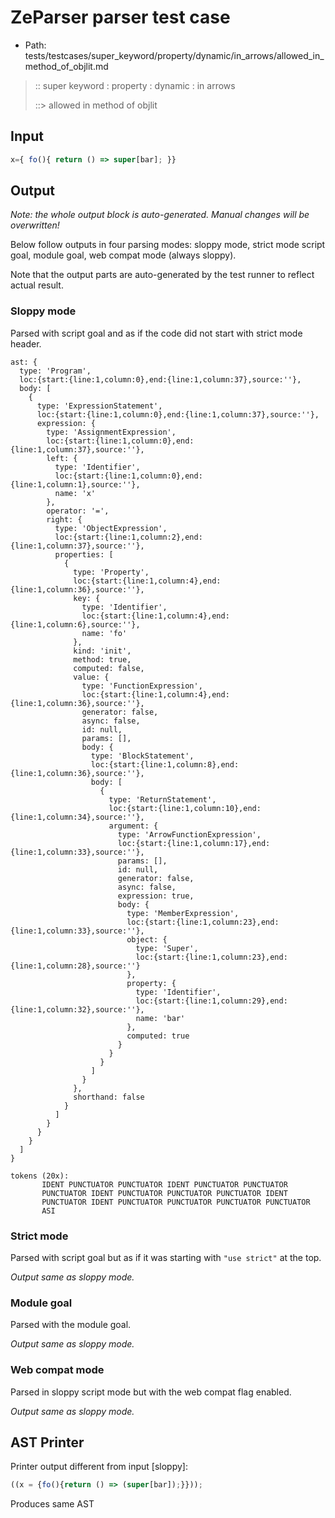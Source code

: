 # ZeParser parser test case

- Path: tests/testcases/super_keyword/property/dynamic/in_arrows/allowed_in_method_of_objlit.md

> :: super keyword : property : dynamic : in arrows
>
> ::> allowed in method of objlit

## Input

`````js
x={ fo(){ return () => super[bar]; }}
`````

## Output

_Note: the whole output block is auto-generated. Manual changes will be overwritten!_

Below follow outputs in four parsing modes: sloppy mode, strict mode script goal, module goal, web compat mode (always sloppy).

Note that the output parts are auto-generated by the test runner to reflect actual result.

### Sloppy mode

Parsed with script goal and as if the code did not start with strict mode header.

`````
ast: {
  type: 'Program',
  loc:{start:{line:1,column:0},end:{line:1,column:37},source:''},
  body: [
    {
      type: 'ExpressionStatement',
      loc:{start:{line:1,column:0},end:{line:1,column:37},source:''},
      expression: {
        type: 'AssignmentExpression',
        loc:{start:{line:1,column:0},end:{line:1,column:37},source:''},
        left: {
          type: 'Identifier',
          loc:{start:{line:1,column:0},end:{line:1,column:1},source:''},
          name: 'x'
        },
        operator: '=',
        right: {
          type: 'ObjectExpression',
          loc:{start:{line:1,column:2},end:{line:1,column:37},source:''},
          properties: [
            {
              type: 'Property',
              loc:{start:{line:1,column:4},end:{line:1,column:36},source:''},
              key: {
                type: 'Identifier',
                loc:{start:{line:1,column:4},end:{line:1,column:6},source:''},
                name: 'fo'
              },
              kind: 'init',
              method: true,
              computed: false,
              value: {
                type: 'FunctionExpression',
                loc:{start:{line:1,column:4},end:{line:1,column:36},source:''},
                generator: false,
                async: false,
                id: null,
                params: [],
                body: {
                  type: 'BlockStatement',
                  loc:{start:{line:1,column:8},end:{line:1,column:36},source:''},
                  body: [
                    {
                      type: 'ReturnStatement',
                      loc:{start:{line:1,column:10},end:{line:1,column:34},source:''},
                      argument: {
                        type: 'ArrowFunctionExpression',
                        loc:{start:{line:1,column:17},end:{line:1,column:33},source:''},
                        params: [],
                        id: null,
                        generator: false,
                        async: false,
                        expression: true,
                        body: {
                          type: 'MemberExpression',
                          loc:{start:{line:1,column:23},end:{line:1,column:33},source:''},
                          object: {
                            type: 'Super',
                            loc:{start:{line:1,column:23},end:{line:1,column:28},source:''}
                          },
                          property: {
                            type: 'Identifier',
                            loc:{start:{line:1,column:29},end:{line:1,column:32},source:''},
                            name: 'bar'
                          },
                          computed: true
                        }
                      }
                    }
                  ]
                }
              },
              shorthand: false
            }
          ]
        }
      }
    }
  ]
}

tokens (20x):
       IDENT PUNCTUATOR PUNCTUATOR IDENT PUNCTUATOR PUNCTUATOR
       PUNCTUATOR IDENT PUNCTUATOR PUNCTUATOR PUNCTUATOR IDENT
       PUNCTUATOR IDENT PUNCTUATOR PUNCTUATOR PUNCTUATOR PUNCTUATOR
       ASI
`````

### Strict mode

Parsed with script goal but as if it was starting with `"use strict"` at the top.

_Output same as sloppy mode._

### Module goal

Parsed with the module goal.

_Output same as sloppy mode._

### Web compat mode

Parsed in sloppy script mode but with the web compat flag enabled.

_Output same as sloppy mode._

## AST Printer

Printer output different from input [sloppy]:

````js
((x = {fo(){return () => (super[bar]);}}));
````

Produces same AST
